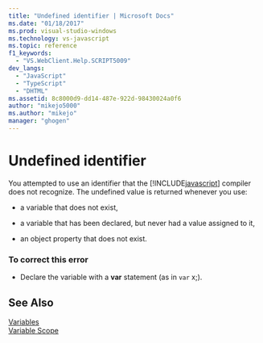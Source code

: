 ```yaml
---
title: "Undefined identifier | Microsoft Docs"
ms.date: "01/18/2017"
ms.prod: visual-studio-windows
ms.technology: vs-javascript
ms.topic: reference
f1_keywords: 
  - "VS.WebClient.Help.SCRIPT5009"
dev_langs: 
  - "JavaScript"
  - "TypeScript"
  - "DHTML"
ms.assetid: 8c8000d9-dd14-487e-922d-98430024a0f6
author: "mikejo5000"
ms.author: "mikejo"
manager: "ghogen"
---
```

# Undefined identifier
You attempted to use an identifier that the [!INCLUDE[javascript](../../javascript/includes/javascript-md.md)] compiler does not recognize. The undefined value is returned whenever you use:  
  
-   a variable that does not exist,  
  
-   a variable that has been declared, but never had a value assigned to it,  
  
-   an object property that does not exist.  
  
### To correct this error  
  
-   Declare the variable with a **var** statement (as in `var` x;).  
  
## See Also  
 [Variables](../../javascript/variables-javascript.md)   
 [Variable Scope](../../javascript/advanced/variable-scope-javascript.md)